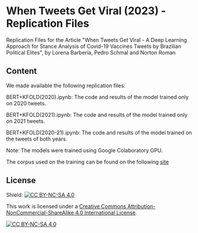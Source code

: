 # When Tweets Get Viral (2023) - Replication Files

Replication Files for the Article "When Tweets Get Viral - A Deep Learning Approach for Stance Analysis of Covid-19 Vaccines Tweets by Brazilian Political Elites", by Lorena Barberia, Pedro Schmal and Norton Roman

## Content

We made available the following replication files:

BERT+KFOLD(2020).ipynb: The code and results of the model trained only on 2020 tweets.

BERT+KFOLD(2021).ipynb: The code and results of the model trained only on 2021 tweets.

BERT+KFOLD(2020-21).ipynb: The code and results of the model trained on the tweets of both years.

Note: The models were trained using Google Colaboratory GPU.

The corpus used on the training can be found on the following [site](https://github.com/PedroSchmalz/covid19-tweets-brazilian-mayoral-candidates)



## License

Shield: [![CC BY-NC-SA 4.0][cc-by-nc-sa-shield]][cc-by-nc-sa]

This work is licensed under a
[Creative Commons Attribution-NonCommercial-ShareAlike 4.0 International License][cc-by-nc-sa].

[![CC BY-NC-SA 4.0][cc-by-nc-sa-image]][cc-by-nc-sa]

[cc-by-nc-sa]: http://creativecommons.org/licenses/by-nc-sa/4.0/
[cc-by-nc-sa-image]: https://licensebuttons.net/l/by-nc-sa/4.0/88x31.png
[cc-by-nc-sa-shield]: https://img.shields.io/badge/License-CC%20BY--NC--SA%204.0-lightgrey.svg
